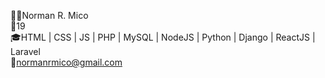 🧑🏽Norman R. Mico <br>
📆19 <br>
🎓HTML | CSS | JS | PHP | MySQL | NodeJS | Python | Django | ReactJS | Laravel <br>
📧normanrmico@gmail.com
